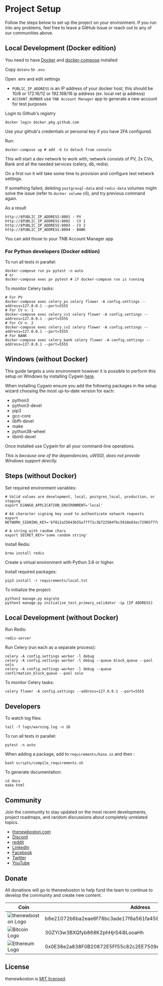 # Project Setup

Follow the steps below to set up the project on your environment. If you run into any problems, feel free to leave a 
GitHub Issue or reach out to any of our communities above.

## Local Development (Docker edition)

You need to have [Docker](https://docs.docker.com/engine/install/) and [docker-compose](https://docs.docker.com/compose/install/) installed

Copy `dotenv` to `.env` 

Open .env and edit settings

- `PUBLIC_IP_ADDRESS` is an IP address of your docker host, this should be 10/8 or 172.16/12 or 192.168/16 ip address (ex. local net ip address)
- `ACCOUNT_NUMBER` use `TNB Account Manager` app to generate a new account for test purposes

Login to Github's registry 
```shell
docker login docker.pkg.github.com
```
Use your github's credentials or personal key if you have 2FA configured.

Run:
```shell
docker-compose up # add -d to detach from console
```

This will start a dev network to work with, network consists of PV, 2x CVs, Bank and all the needed services (celery, db, redis).

On a first run it will take some time to provision and configure test network settings.

If something failed, deleting `postgresql-data` and `redis-data` volumes might solve the issue (refer to `docker volume` cli), and try previous command again.

As a result
```
http://$PUBLIC_IP_ADDRESS:8001 - PV
http://$PUBLIC_IP_ADDRESS:8002 - CV 1
http://$PUBLIC_IP_ADDRESS:8003 - CV 2
http://$PUBLIC_IP_ADDRESS:8004 - BANK
```

You can add those to your TNB Account Manager app

### For Python developers (Docker edition)
To run all tests in parallel:
```shell
docker-compose run pv pytest -n auto
# or
docker-compose exec pv pytest # if docker-compose run is running
```

To monitor Celery tasks:
```shell
# For PV
docker-compose exec celery_pv celery flower -A config.settings --address=127.0.0.1 --port=5555
# For CV n. 1
docker-compose exec celery_cv1 celery flower -A config.settings --address=127.0.0.1 --port=5555
# For CV n. 2
docker-compose exec celery_cv2 celery flower -A config.settings --address=127.0.0.1 --port=5555
# For BANK
docker-compose exec celery_bank celery flower -A config.settings --address=127.0.0.1 --port=5555
```

## Windows (without Docker)

This guide targets a unix environment however it is possible to perform this setup on Windows by installing Cygwin 
[here](https://cygwin.com/install.html).

When installing Cygwin ensure you add the following packages in the setup wizard choosing the most up-to-date version for each:

* python3
* python3-devel
* pip3
* gcc-core
* libffi-devel
* make
* python38-wheel
* libintl-devel
  
Once installed use Cygwin for all your command-line operations.

*This is because one of the dependencies, uWSGI, does not provide Windows support directly.*

## Steps (without Docker)

Set required environment variables:
```
# Valid values are development, local, postgres_local, production, or staging
export DJANGO_APPLICATION_ENVIRONMENT='local'

# 64 character signing key used to authenticate network requests
export NETWORK_SIGNING_KEY='6f812a35643b55a77f71c3b722504fbc5918e83ec72965f7fd33865ed0be8f81'

# A string with random chars
export SECRET_KEY='some random string'
```

Install Redis:
```
brew install redis
```

Create a virtual environment with Python 3.6 or higher.

Install required packages:
```
pip3 install -r requirements/local.txt
```

To initialize the project:
```
python3 manage.py migrate
python3 manage.py initialize_test_primary_validator -ip [IP ADDRESS]
```

## Local Development (without Docker)

Run Redis:
```
redis-server
```

Run Celery (run each as a separate process):
```
celery -A config.settings worker -l debug
celery -A config.settings worker -l debug --queue block_queue --pool solo
celery -A config.settings worker -l debug --queue confirmation_block_queue --pool solo
```

To monitor Celery tasks:
```
celery flower -A config.settings --address=127.0.0.1 --port=5555
```

## Developers

To watch log files:
```shell
tail -f logs/warning.log -n 10
```

To run all tests in parallel:
```shell
pytest -n auto
```

When adding a package, add to `requirements/base.in` and then :
```shell
bash scripts/compile_requirements.sh
```

To generate documentation:
```shell
cd docs
make html
```

## Community

Join the community to stay updated on the most recent developments, project roadmaps, and random discussions about 
completely unrelated topics.

- [thenewboston.com](https://thenewboston.com/)
- [Discord](https://discord.gg/thenewboston)
- [reddit](https://www.reddit.com/r/thenewboston/)
- [LinkedIn](https://www.linkedin.com/company/thenewboston-developers/)
- [Facebook](https://www.facebook.com/TheNewBoston-464114846956315/)
- [Twitter](https://twitter.com/bucky_roberts)
- [YouTube](https://www.youtube.com/user/thenewboston)

## Donate

All donations will go to thenewboston to help fund the team to continue to develop the community and create new content.

| Coin | Address |
|-|-|
| ![thenewboston Logo](https://github.com/thenewboston-developers/Website/raw/development/src/assets/images/thenewboston.png) | b6e21072b6ba2eae6f78bc3ade17f6a561fa4582d5494a5120617f2027d38797 |
| ![Bitcoin Logo](https://github.com/thenewboston-developers/Website/raw/development/src/assets/images/bitcoin.png) | 3GZYi3w3BXQfyb868K2phHjrS4i8LooaHh |
| ![Ethereum Logo](https://github.com/thenewboston-developers/Website/raw/development/src/assets/images/ethereum.png) | 0x0E38e2a838F0B20872E5Ff55c82c2EE7509e6d4A |

## License

thenewboston is [MIT licensed](http://opensource.org/licenses/MIT).
